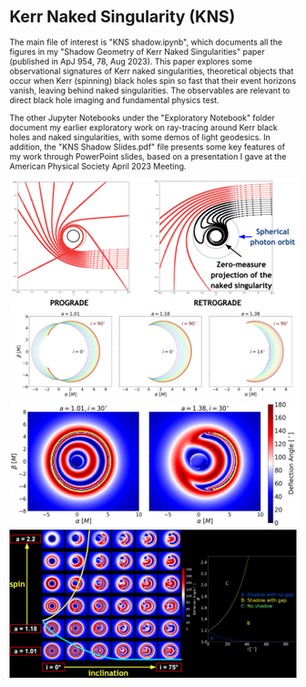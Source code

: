 # Kerr Naked Singularity (KNS)

The main file of interest is "KNS shadow.ipynb", which documents all the figures in my 
"Shadow Geometry of Kerr Naked Singularities" paper (published in ApJ 954, 78, Aug 2023).
This paper explores some observational signatures of Kerr naked singularities, theoretical objects that
occur when Kerr (spinning) black holes spin so fast that their event horizons vanish, leaving behind
naked singularities. The observables are relevant to direct black hole imaging and fundamental physics test.

The other Jupyter Notebooks under the "Exploratory Notebook" folder document my earlier exploratory work
on ray-tracing around Kerr black holes and naked singularities, with some demos of light geodesics. In addition,
the "KNS Shadow Slides.pdf" file presents some key features of my work through PowerPoint slides, based on a
presentation I gave at the American Physical Society April 2023 Meeting.

<img src="KNS Equatorial Geodesics.png" width="650"/>
<img src="KNS Shadow Plot.png" width="650"/>
<img src="KNS Deflection Angle Plot.png" width="650"/>
<img src="KNS Phase Space.png" width="650"/>
